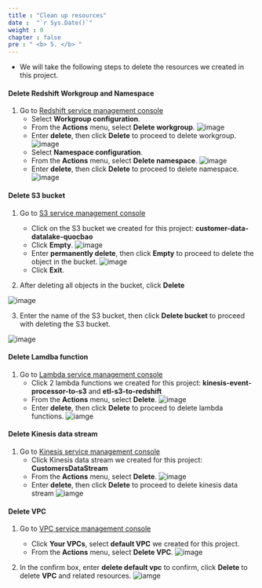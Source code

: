 ```yaml
---
title : "Clean up resources"
date :  "`r Sys.Date()`" 
weight : 0
chapter : false
pre : " <b> 5. </b> "
---
```


* We will take the following steps to delete the resources we created in this project.

#### Delete Redshift Workgroup and Namespace

1. Go to [Redshift service management console](https://us-east-1.console.aws.amazon.com/redshiftv2/home)
   + Select **Workgroup configuration**.
   + From the **Actions** menu, select **Delete workgroup**.
   ![image](/images/Clean/Redshift/1.png) 
   + Enter **delete**, then click **Delete** to proceed to delete workgroup.
   ![image](/images/Clean/Redshift/2.png)
   + Select **Namespace configuration**.
   + From the **Actions** menu, select **Delete namespace**.
   ![image](/images/Clean/Redshift/3.png) 
   + Enter **delete**, then click **Delete** to proceed to delete namespace.
   ![image](/images/Clean/Redshift/4.png)

#### Delete S3 bucket

1. Go to [S3 service management console](https://s3.console.aws.amazon.com/s3/home)
   + Click on the S3 bucket we created for this project: **customer-data-datalake-quocbao**
   + Click **Empty**.
   ![image](/images/Clean/S3/1.png)
   + Enter **permanently delete**, then click **Empty** to proceed to delete the object in the bucket.
   ![image](/images/Clean/S3/2.png)
   + Click **Exit**.

2. After deleting all objects in the bucket, click **Delete**

![image](/images/Clean/S3/3.png)

3. Enter the name of the S3 bucket, then click **Delete bucket** to proceed with deleting the S3 bucket.

![image](/images/Clean/S3/4.png)


#### Delete Lamdba function
1. Go to [Lambda service management console](https://us-east-1.console.aws.amazon.com/lambda/home)
   + Click 2 lambda functions we created for this project: **kinesis-event-processor-to-s3** and **etl-s3-to-redshift**
   + From the **Actions** menu, select **Delete**.
   ![image](/images/Clean/Lambda/1.png)
   + Enter **delete**, then click **Delete** to proceed to delete lambda functions.
   ![iamge](/images/Clean/Lambda/2.png)

#### Delete Kinesis data stream
1. Go to [Kinesis service management console](https://us-east-1.console.aws.amazon.com/kinesis/home)
   + Click Kinesis data stream we created for this project: **CustomersDataStream**
   + From the **Actions** menu, select **Delete**.
   ![image](/images/Clean/Kinesis/1.png)
   + Enter **delete**, then click **Delete** to proceed to delete kinesis data stream
   ![iamge](/images/Clean/Kinesis/2.png)

#### Delete VPC

1. Go to [VPC service management console](https://console.aws.amazon.com/vpc/home)
   + Click **Your VPCs**, select **default VPC** we created for this project.
   + From the **Actions** menu, select **Delete VPC**.
   ![image](/images/Clean/VPC/1.png)

2. In the confirm box, enter **delete default vpc** to confirm, click **Delete** to delete **VPC** and related resources.
![iamge](/images/Clean/VPC/2.png)